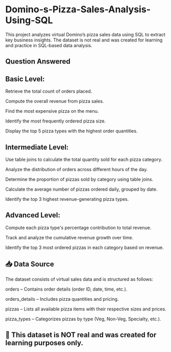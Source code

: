 # Domino-s-Pizza-Sales-Analysis-Using-SQL
This project analyzes virtual Domino’s pizza sales data using SQL to extract key business insights. The dataset is not real and was created for learning and practice in SQL-based data analysis. 

## Question Answered

## Basic Level:

Retrieve the total count of orders placed.

Compute the overall revenue from pizza sales.

Find the most expensive pizza on the menu.

Identify the most frequently ordered pizza size.

Display the top 5 pizza types with the highest order quantities.


## Intermediate Level:

Use table joins to calculate the total quantity sold for each pizza category.

Analyze the distribution of orders across different hours of the day.

Determine the proportion of pizzas sold by category using table joins.

Calculate the average number of pizzas ordered daily, grouped by date.

Identify the top 3 highest revenue-generating pizza types.


## Advanced Level:

Compute each pizza type's percentage contribution to total revenue.

Track and analyze the cumulative revenue growth over time.

Identify the top 3 most ordered pizzas in each category based on revenue.


## 📥 Data Source
The dataset consists of virtual sales data and is structured as follows:

orders – Contains order details (order ID, date, time, etc.).

orders_details – Includes pizza quantities and pricing.

pizzas – Lists all available pizza items with their respective sizes and prices.

pizza_types – Categorizes pizzas by type (Veg, Non-Veg, Specialty, etc.).

## 📌 This dataset is NOT real and was created for learning purposes only.
